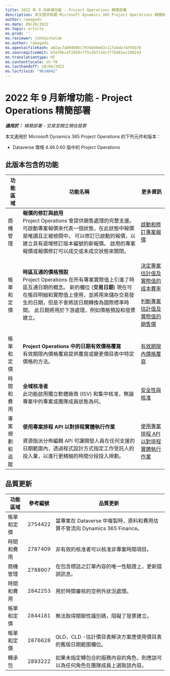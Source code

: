 ```yaml
---
title: 2022 年 9 月新增功能 - Project Operations 精簡部署
description: 本文提供有關 Microsoft Dynamics 365 Project Operations 精簡部署 2022 年 9 月發行版本中品質更新的資訊。
author: ramagadu
ms.date: 09/28/2022
ms.topic: article
ms.prod: ''
ms.reviewer: johnmichalak
ms.author: ramagadu
ms.openlocfilehash: a02ac7a69489bc7974eb0e63c11fa5de74795b78
ms.sourcegitcommit: b3a70bc4f2850cff5c2b7114cff7bd61ec298143
ms.translationtype: HT
ms.contentlocale: zh-TW
ms.lasthandoff: 10/06/2022
ms.locfileid: "9634842"
---
```

# <a name="whats-new-september-2022---project-operations-lite-deployment"></a>2022 年 9 月新增功能 - Project Operations 精簡部署

_**適用於：** 精簡部署 - 交易至開立預估發票_

本文適用於 Microsoft Dynamics 365 Project Operations 的下列元件和版本：

- Dataverse 環境 4.46.0.60 版中的 Project Operations

## <a name="features-included-in-this-release"></a>此版本包含的功能

| 功能區域 | 功能名稱 | 更多資訊 |
| --- | --- | --- |
| 商機管理 | **報價的修訂與啟用**<br>Project Operations 會提供銷售處理的完整支援。 可啟動專案報價來代表一個狀態，在此狀態中報價是唯讀且正被檢閱中。 可以修訂已啟動的報價，以建立具有遞增修訂版本編號的新報價。 啟用的專案報價或報價修訂可以成交或未成交狀態來關閉。 | [啟動和修訂專案報價](/dynamics365/project-operations/sales/activation-and-revision) |
| 帳單和定價 | **時區互通的價格預設**<br>Project Operations 在所有專案實際值上引進了時區互通日期的概念。 新的欄位 (**交易日期**) 現在可在帳目明細和實際值上使用，並將用來儲存交易發生的日期，但是不會將該日期轉換為國際標準時間。 此日期將用於下游處理，例如價格預設和發票建立。 | <p>[決定專案估計值及實際值的成本費率](/dynamics365/project-operations/pro/pricing-costing/cost-price-resolution-sales)</p><p>[判斷專案估計值及實際值的銷售價](/dynamics365/project-operations/pro/pricing-costing/sales-price-resolution-sales)</p> |
| 帳單和定價 | **Project Operations 中的日期有效價格覆寫**<br>有效期限內價格覆寫提供覆寫或變更價目表中特定價格的方法。 | [有效期限內價格覆寫](/dynamics365/project-operations/pricing-costing/dateffective_price_overrides) |
| 時間和費用 | **全域核准者**<br>此功能啟用獨立軟體廠商 (ISV) 和集中核准，無論專案中的專案或團隊成員狀態為何。 | [安全性與核准](/dynamics365/project-operations/approvals/approvals-security) |
|專案規劃和追蹤|**使用專案排程 API 以對排程實體執行作業** </br> </br>資源指派分佈編輯 API 可讓開發人員在任何支援的日期範圍內，透過程式設計方式指定工作受託人的投入量，以進行更精細的時間分段投入規劃。|[使用專案排程 API 以對排程實體執行作業](/dynamics365/project-operations/project-management/schedule-api-preview)|

## <a name="quality-updates"></a>品質更新

| 功能區域 | 參考編號 | 品質更新 |
| --- | --- | --- |
| 帳單和定價 | 2754422 | 當專案在 Dataverse 中複製時，原料和費用估算不會流向 Dynamics 365 Finance。 |
| 時間和費用 | 2787409 | 非有效的核准者可以核准非專案時間項目。 |
| 商機管理 | 2788907 | 在包含標誌之訂單內容的唯一性驗證上，更新錯誤訊息。 |
| 時間和費用 | 2842253 | 用於時間審核的空例外狀況處理。 |
| 帳單和定價 | 2844181 | 無法取得關聯性識別碼，阻礙了發票建立。 |
| 帳單和定價 | 2876628 | QLD，CLD -估計價目表解決方案應使用價目表的舊版日期範圍欄位。 |
| 轉承包 | 2893222 | 如果未指定轉包合約服務內容的角色，則應該可以為任何角色在團隊成員上選取該內容。 |
